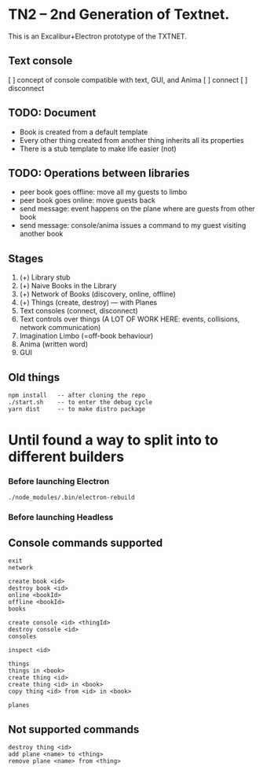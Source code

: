 # TN2 – 2nd Generation of Textnet.

This is an Excalibur+Electron prototype of the TXTNET.


## Text console
[ ] concept of console compatible with text, GUI, and Anima
[ ] connect <thing>
[ ] disconnect

## TODO: Document
- Book is created from a default template
- Every other thing created from another thing inherits all its properties
- There is a stub template to make life easier (not)



## TODO: Operations between libraries
- peer book goes offline: move all my guests to limbo
- peer book goes online: move guests back
- send message: event happens on the plane where are guests from other book
- send message: console/anima issues a command to my guest visiting another book



## Stages
1. (+) Library stub
2. (+) Naive Books in the Library
3. (+) Network of Books (discovery, online, offline)
5. (+) Things (create, destroy) — with Planes
6. Text consoles (connect, disconnect)
7. Text controls over things (A LOT OF WORK HERE: events, collisions, network communication)
8. Imagination Limbo (=off-book behaviour)
9. Anima (written word)
10. GUI


## Old things
    npm install   -- after cloning the repo
    ./start.sh    -- to enter the debug cycle
    yarn dist     -- to make distro package

# Until found a way to split into to different builders
### Before launching Electron
    ./node_modules/.bin/electron-rebuild
### Before launching Headless


## Console commands supported
    exit
    network

    create book <id>
    destroy book <id>
    online <bookId>
    offline <bookId>
    books

    create console <id> <thingId>
    destroy console <id>
    consoles

    inspect <id>

    things
    things in <book>
    create thing <id>
    create thing <id> in <book>
    copy thing <id> from <id> in <book>

    planes

## Not supported commands
    destroy thing <id>
    add plane <name> to <thing>
    remove plane <name> from <thing>
